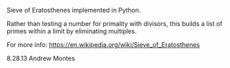 Sieve of Eratosthenes implemented in Python.

Rather than testing a number for primality with divisors, this builds a list
of primes within a limit by eliminating multiples.

For more info: https://en.wikipedia.org/wiki/Sieve_of_Eratosthenes

8.28.13 Andrew Montes 
